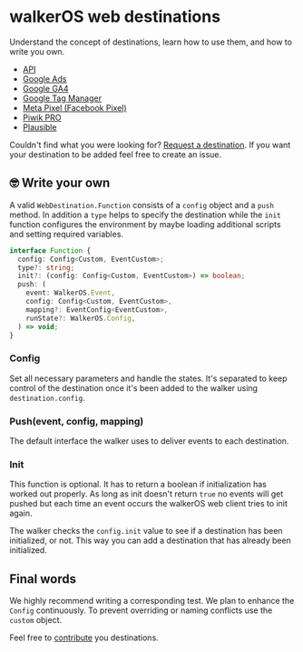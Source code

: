 # walkerOS web destinations

Understand the concept of destinations, learn how to use them, and how to write you own.

- [API](./api/)
- [Google Ads](./google-ads/)
- [Google GA4](./google-ga4/)
- [Google Tag Manager](./google-gtm/)
- [Meta Pixel (Facebook Pixel)](./meta-pixel/)
- [Piwik PRO](./piwikpro/)
- [Plausible](./plausible/)

Couldn't find what you were looking for? [Request a destination](https://github.com/elbwalker/walkerOS/issues/new).
If you want your destination to be added feel free to create an issue.

## 🤓 Write your own

A valid `WebDestination.Function` consists of a `config` object and a `push` method. In addition a `type` helps to specify the destination while the `init` function configures the environment by maybe loading additional scripts and setting required variables.

```ts
interface Function {
  config: Config<Custom, EventCustom>;
  type?: string;
  init?: (config: Config<Custom, EventCustom>) => boolean;
  push: (
    event: WalkerOS.Event,
    config: Config<Custom, EventCustom>,
    mapping?: EventConfig<EventCustom>,
    runState?: WalkerOS.Config,
  ) => void;
}
```

### Config

Set all necessary parameters and handle the states. It's separated to keep control of the destination once it's been added to the walker using `destination.config`.

### Push(event, config, mapping)

The default interface the walker uses to deliver events to each destination.

### Init

This function is optional. It has to return a boolean if initialization has worked out properly. As long as init doesn't return `true` no events will get pushed but each time an event occurs the walkerOS web client tries to init again.

The walker checks the `config.init` value to see if a destination has been initialized, or not. This way you can add a destination that has already been initialized.

## Final words

We highly recommend writing a corresponding test. We plan to enhance the `Config` continuously. To prevent overriding or naming conflicts use the `custom` object.

Feel free to [contribute](https://github.com/elbwalker/walkerOS#-contributing) you destinations.
